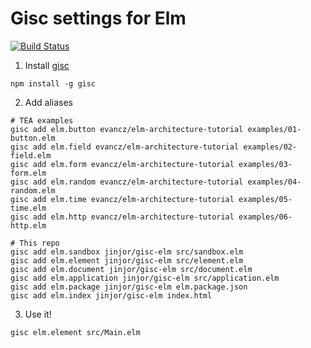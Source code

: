 # Gisc settings for Elm

[![Build Status](https://travis-ci.org/jinjor/gisc-elm.svg)](https://travis-ci.org/jinjor/gisc-elm)

1. Install [gisc](https://www.npmjs.com/package/gisc)

```shell
npm install -g gisc
```

2. Add aliases

```shell
# TEA examples
gisc add elm.button evancz/elm-architecture-tutorial examples/01-button.elm
gisc add elm.field evancz/elm-architecture-tutorial examples/02-field.elm
gisc add elm.form evancz/elm-architecture-tutorial examples/03-form.elm
gisc add elm.random evancz/elm-architecture-tutorial examples/04-random.elm
gisc add elm.time evancz/elm-architecture-tutorial examples/05-time.elm
gisc add elm.http evancz/elm-architecture-tutorial examples/06-http.elm

# This repo
gisc add elm.sandbox jinjor/gisc-elm src/sandbox.elm
gisc add elm.element jinjor/gisc-elm src/element.elm
gisc add elm.document jinjor/gisc-elm src/document.elm
gisc add elm.application jinjor/gisc-elm src/application.elm
gisc add elm.package jinjor/gisc-elm elm.package.json
gisc add elm.index jinjor/gisc-elm index.html
```

3. Use it!

```shell
gisc elm.element src/Main.elm
```
